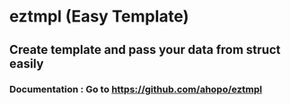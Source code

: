 # eztmpl (Easy Template) 
## Create template and pass your data from struct easily
### Documentation : Go to https://github.com/ahopo/eztmpl
